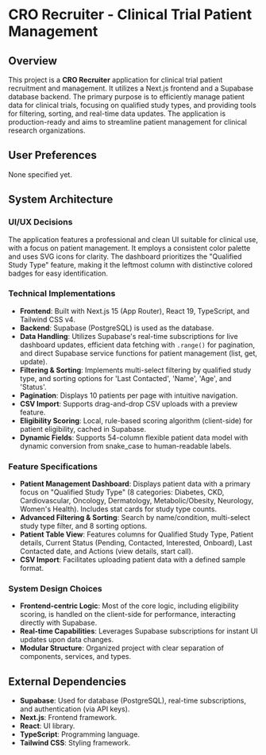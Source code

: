 # CRO Recruiter - Clinical Trial Patient Management

## Overview
This project is a **CRO Recruiter** application for clinical trial patient recruitment and management. It utilizes a Next.js frontend and a Supabase database backend. The primary purpose is to efficiently manage patient data for clinical trials, focusing on qualified study types, and providing tools for filtering, sorting, and real-time data updates. The application is production-ready and aims to streamline patient management for clinical research organizations.

## User Preferences
None specified yet.

## System Architecture

### UI/UX Decisions
The application features a professional and clean UI suitable for clinical use, with a focus on patient management. It employs a consistent color palette and uses SVG icons for clarity. The dashboard prioritizes the "Qualified Study Type" feature, making it the leftmost column with distinctive colored badges for easy identification.

### Technical Implementations
- **Frontend**: Built with Next.js 15 (App Router), React 19, TypeScript, and Tailwind CSS v4.
- **Backend**: Supabase (PostgreSQL) is used as the database.
- **Data Handling**: Utilizes Supabase's real-time subscriptions for live dashboard updates, efficient data fetching with `.range()` for pagination, and direct Supabase service functions for patient management (list, get, update).
- **Filtering & Sorting**: Implements multi-select filtering by qualified study type, and sorting options for 'Last Contacted', 'Name', 'Age', and 'Status'.
- **Pagination**: Displays 10 patients per page with intuitive navigation.
- **CSV Import**: Supports drag-and-drop CSV uploads with a preview feature.
- **Eligibility Scoring**: Local, rule-based scoring algorithm (client-side) for patient eligibility, cached in Supabase.
- **Dynamic Fields**: Supports 54-column flexible patient data model with dynamic conversion from snake_case to human-readable labels.

### Feature Specifications
- **Patient Management Dashboard**: Displays patient data with a primary focus on "Qualified Study Type" (8 categories: Diabetes, CKD, Cardiovascular, Oncology, Dermatology, Metabolic/Obesity, Neurology, Women's Health). Includes stat cards for study type counts.
- **Advanced Filtering & Sorting**: Search by name/condition, multi-select study type filter, and 8 sorting options.
- **Patient Table View**: Features columns for Qualified Study Type, Patient details, Current Status (Pending, Contacted, Interested, Onboard), Last Contacted date, and Actions (view details, start call).
- **CSV Import**: Facilitates uploading patient data with a defined sample format.

### System Design Choices
- **Frontend-centric Logic**: Most of the core logic, including eligibility scoring, is handled on the client-side for performance, interacting directly with Supabase.
- **Real-time Capabilities**: Leverages Supabase subscriptions for instant UI updates upon data changes.
- **Modular Structure**: Organized project with clear separation of components, services, and types.

## External Dependencies
- **Supabase**: Used for database (PostgreSQL), real-time subscriptions, and authentication (via API keys).
- **Next.js**: Frontend framework.
- **React**: UI library.
- **TypeScript**: Programming language.
- **Tailwind CSS**: Styling framework.